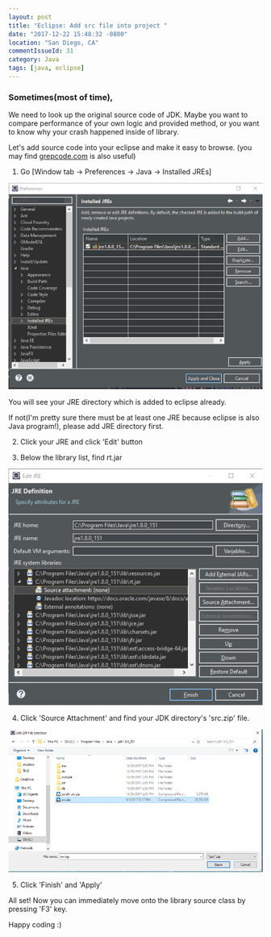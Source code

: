 ```yaml
---
layout: post
title: "Eclipse: Add src file into project "
date: "2017-12-22 15:48:32 -0800"
location: "San Diego, CA"
commentIssueId: 31
category: Java
tags: [java, eclipse]
---
```


<h3>Sometimes(most of time),</h3>

We need to look up the original source code of JDK. Maybe you want to compare performance of your own logic and provided method, or you want to know why your crash happened inside of library.

Let's add source code into your eclipse and make it easy to browse. (you may find [grepcode.com](http://grepcode.com) is also useful)

1) Go [Window tab -> Preferences -> Java -> Installed JREs]

![](/images/eclipse_add_src_file_into_project-1.PNG)

You will see your JRE directory which is added to eclipse already.

If not(I'm pretty sure there must be at least one JRE because eclipse is also Java program!), please add JRE directory first.

2) Click your JRE and click 'Edit' button

3) Below the library list, find rt.jar

![](/images/eclipse_add_src_file_into_project-2.PNG)

4) Click 'Source Attachment' and find your JDK directory's 'src.zip' file.

![](/images/eclipse_add_src_file_into_project-3.PNG)

5) Click 'Finish' and 'Apply'

All set! Now you can immediately move onto the library source class by pressing 'F3' key.

Happy coding :)
